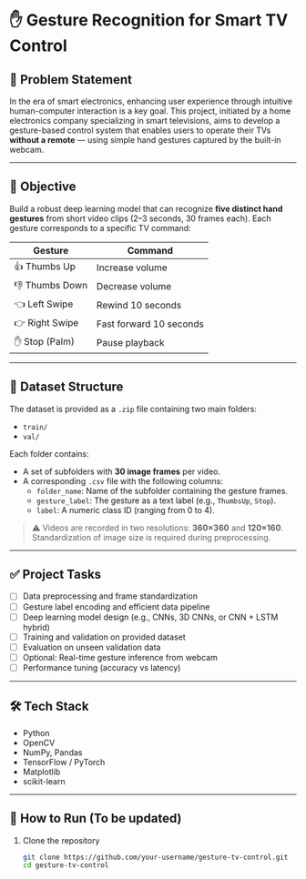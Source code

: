 
# ✋ Gesture Recognition for Smart TV Control

## 📌 Problem Statement

In the era of smart electronics, enhancing user experience through intuitive human-computer interaction is a key goal. This project, initiated by a home electronics company specializing in smart televisions, aims to develop a gesture-based control system that enables users to operate their TVs **without a remote** — using simple hand gestures captured by the built-in webcam.

---

## 🎯 Objective

Build a robust deep learning model that can recognize **five distinct hand gestures** from short video clips (2–3 seconds, 30 frames each). Each gesture corresponds to a specific TV command:

| Gesture        | Command                 |
|----------------|--------------------------|
| 👍 Thumbs Up   | Increase volume          |
| 👎 Thumbs Down | Decrease volume          |
| 👈 Left Swipe  | Rewind 10 seconds        |
| 👉 Right Swipe | Fast forward 10 seconds  |
| ✋ Stop (Palm) | Pause playback           |

---

## 📂 Dataset Structure

The dataset is provided as a `.zip` file containing two main folders:

- `train/`
- `val/`

Each folder contains:

- A set of subfolders with **30 image frames** per video.
- A corresponding `.csv` file with the following columns:
  - `folder_name`: Name of the subfolder containing the gesture frames.
  - `gesture_label`: The gesture as a text label (e.g., `ThumbsUp`, `Stop`).
  - `label`: A numeric class ID (ranging from 0 to 4).

> ⚠️ Videos are recorded in two resolutions: **360×360** and **120×160**. Standardization of image size is required during preprocessing.

---

## ✅ Project Tasks

- [ ] Data preprocessing and frame standardization
- [ ] Gesture label encoding and efficient data pipeline
- [ ] Deep learning model design (e.g., CNNs, 3D CNNs, or CNN + LSTM hybrid)
- [ ] Training and validation on provided dataset
- [ ] Evaluation on unseen validation data
- [ ] Optional: Real-time gesture inference from webcam
- [ ] Performance tuning (accuracy vs latency)

---

## 🛠 Tech Stack

- Python
- OpenCV
- NumPy, Pandas
- TensorFlow / PyTorch
- Matplotlib
- scikit-learn

---

## 🚀 How to Run (To be updated)

1. Clone the repository  
   ```bash
   git clone https://github.com/your-username/gesture-tv-control.git
   cd gesture-tv-control
